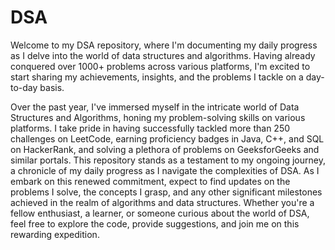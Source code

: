 # DSA
Welcome to my DSA repository, where I'm documenting my daily progress as I delve into the world of data structures and algorithms. Having already conquered over 1000+ problems across various platforms, I'm excited to start sharing my achievements, insights, and the problems I tackle on a day-to-day basis.



Over the past year, I've immersed myself in the intricate world of Data Structures and Algorithms, honing my problem-solving skills on various platforms. I take pride in having successfully tackled more than 250 challenges on LeetCode, earning proficiency badges in Java, C++, and SQL on HackerRank, and solving a plethora of problems on GeeksforGeeks and similar portals. This repository stands as a testament to my ongoing journey, a chronicle of my daily progress as I navigate the complexities of DSA. As I embark on this renewed commitment, expect to find updates on the problems I solve, the concepts I grasp, and any other significant milestones achieved in the realm of algorithms and data structures. Whether you're a fellow enthusiast, a learner, or someone curious about the world of DSA, feel free to explore the code, provide suggestions, and join me on this rewarding expedition. 
